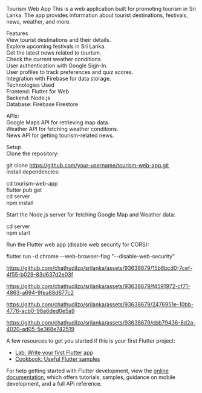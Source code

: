 Tourism Web App
This is a web application built for promoting tourism in Sri Lanka. The app provides information about tourist destinations, festivals, news, weather, and more.  

Features  
View tourist destinations and their details.  
Explore upcoming festivals in Sri Lanka.  
Get the latest news related to tourism.  
Check the current weather conditions.  
User authentication with Google Sign-In.  
User profiles to track preferences and quiz scores.  
Integration with Firebase for data storage.  
Technologies Used  
Frontend: Flutter for Web  
Backend: Node.js  
Database: Firebase Firestore    


APIs:  
Google Maps API for retrieving map data.  
Weather API for fetching weather conditions.  
News API for getting tourism-related news.  

Setup  
Clone the repository:  

git clone https://github.com/your-username/tourism-web-app.git  
Install dependencies:  

cd tourism-web-app  
flutter pub get  
cd server  
npm install  

Start the Node.js server for fetching Google Map and Weather data:  
  
cd server  
npm start  

Run the Flutter web app (disable web security for CORS):  
  
flutter run -d chrome --web-browser-flag "--disable-web-security"  


https://github.com/chathudilzo/srilanka/assets/93638679/15b8bcd0-7cef-4f55-b029-83d637d2e03f

https://github.com/chathudilzo/srilanka/assets/93638679/f4591972-cf71-4863-a694-9fea88d677c2

https://github.com/chathudilzo/srilanka/assets/93638679/2476951e-10bb-4776-acb0-98a6ded0e5a9

https://github.com/chathudilzo/srilanka/assets/93638679/cbb79436-8d2a-4020-ad05-5e368e742519


A few resources to get you started if this is your first Flutter project:

- [Lab: Write your first Flutter app](https://docs.flutter.dev/get-started/codelab)
- [Cookbook: Useful Flutter samples](https://docs.flutter.dev/cookbook)

For help getting started with Flutter development, view the
[online documentation](https://docs.flutter.dev/), which offers tutorials,
samples, guidance on mobile development, and a full API reference.
